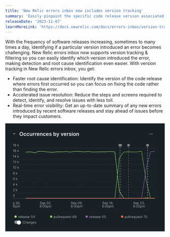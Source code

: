 ```yaml
---
title: 'New Relic errors inbox now includes version tracking'
summary: 'Easily pinpoint the specific code release version associated with any newly discovered errors for faster triage'
releaseDate: '2023-11-07'
learnMoreLink: 'https://docs.newrelic.com/docs/errors-inbox/version-tracking/'
---
```


With the frequency of software releases increasing, sometimes to many times a day, identifying if a particular version introduced an error becomes challenging. New Relic errors inbox now supports version tracking & filtering so you can easily identify which version introduced the error, making detection and root cause identification even easier. With version tracking in New Relic errors inbox, you get:
* Faster root cause identification: Identify the version of the code release where errors first occurred so you can focus on fixing the code rather than finding the error. 
* Accelerated issue resolution: Reduce the steps and screens required to detect, identify, and resolve issues with less toil. 
* Real-time error visibility: Get an up-to-date summary of any new errors introduced by recent software releases and stay ahead of issues before they impact customers.

!["Screenshot showing error occurences by version"](./images/errorsbyversion.png "Screenshot showing error occurences by version")
